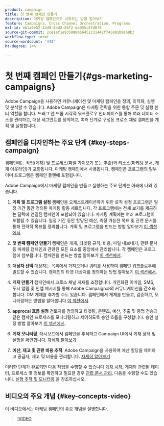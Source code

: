 ```yaml
---
product: campaign
title: 첫 번째 캠페인 만들기
description: 마케팅 캠페인으로 시작하는 방법 알아보기
feature: Campaigns, Cross Channel Orchestration, Programs
exl-id: eb1a0e52-14d9-4ad2-8bf2-ea955c6fd0f5
source-git-commit: 2ce1ef1e935080a66452c31442f745891b9ab9b3
workflow-type: tm+mt
source-wordcount: '443'
ht-degree: 14%

---
```


# 첫 번째 캠페인 만들기{#gs-marketing-campaigns}

Adobe Campaign을 사용하면 커뮤니케이션 및 마케팅 캠페인을 정의, 최적화, 실행 및 분석할 수 있습니다. Adobe Campaign은 마케팅 전략을 위한 통합 주문 및 실행 센터 역할을 합니다. 드래그 앤 드롭 시각적 워크플로우 인터페이스를 통해 여러 데이터 소스를 관리하고, 대상 세그먼트를 정의하고, 여러 단계로 구성된 크로스 채널 캠페인을 계획 및 실행합니다.


<!--In addition, the **Marketing Resource Management (MRM)** module lets you control marketing actions in a collaborative mode by providing complete management and real-time tracking of the tasks, budgets and marketing resources involved. The Marketing Resource Management lets you optimize and regulate the management of internal and external processes, resources and marketing campaigns, as well as third party relations (agencies, printers, etc.). For more on this, refer to [this section](about-marketing-resource-management.md).

>[!NOTE]
>
>Capabilities related to population targeting, message personalization and message delivery on the various channels are detailed in [this section](../../delivery/using/steps-about-delivery-creation-steps.md).-->


## 캠페인을 디자인하는 주요 단계 {#key-steps-campaign}

캠페인에는 작업(게재) 및 프로세스(파일 가져오기 또는 추출)와 리소스(마케팅 문서, 게재 아웃라인)가 포함됩니다. 마케팅 캠페인에서 사용됩니다. 캠페인은 프로그램의 일부이며 프로그램은 캠페인 플랜에 포함됩니다.

Adobe Campaign에서 마케팅 캠페인을 만들고 실행하는 주요 단계는 아래에 나와 있습니다.

1. **계획 및 프로그램 설정** 캠페인을 오케스트레이션하기 위한 로직 설정 프로그램은 일정 기간 동안 정의된 마케팅 활동 세트입니다. 각 프로그램에는 전체 보기를 제공하는 달력에 연결된 캠페인이 포함되어 있습니다. 마케팅 계획에는 여러 프로그램이 포함될 수 있습니다. 일정 기간 동안 할당된 예산, 측정 가능한 목표 및 관련 문서를 통해 전략적 목표를 정의합니다. 계획 및 프로그램을 만드는 방법 알아보기 [이 섹션에서](marketing-campaign-create.md#create-plan-and-program).

1. **첫 번째 캠페인 만들기**
캠페인은 게재, 타겟팅 규칙, 비용, 파일 내보내기, 관련 문서 등 마케팅 캠페인과 관련된 모든 요소를 중앙에서 관리합니다. 각 캠페인은 프로그램에 첨부됩니다. 캠페인을 만드는 방법 알아보기 [이 섹션에서](marketing-campaign-create.md#create-a-campaign).

1. **대상자 선택**
대상자는 목록에서 가져오거나 쿼리를 사용하여 캠페인 워크플로우에 빌드할 수 있습니다. 캠페인의 타겟 대상자를 정의하는 방법 알아보기 [이 섹션에서](marketing-campaign-target.md#select-the-target-population).

1. **게재 만들기**
캠페인에서 크로스 채널 게재를 조정합니다. 개인화된 이메일, SMS, 푸시 알림 및 인앱 메시지를 통해 Adobe Campaign과의 커뮤니케이션을 간소화합니다. DM 게재를 추가할 수도 있습니다. 캠페인에서 게재를 만들고, 검증하고, 모니터링하는 방법을 알아봅니다 [이 섹션에서](marketing-campaign-deliveries.md).

1. **approcal 흐름 설정**
검토자를 정의하고 타겟팅, 콘텐츠, 예산, 추출 및 증명 전송과 같은 캠페인 프로세스를 모니터링하고 제어하도록 승인 흐름을 구성합니다. 승인 설정 방법 알아보기 [이 섹션에서](marketing-campaign-approval.md).

1. **게재 모니터링**.
대시보드에서 캠페인을 추적하고 Campaign UI에서 게재 상태 및 실행을 확인합니다. [자세히 알아보기](marketing-campaign-monitoring.md)

1. **예산, 재고 및 관련 비용 추적**.
Adobe Campaign을 사용하여 예산 할당을 제어하고 공급자, 재고 및 비용을 관리합니다. [자세히 알아보기](providers--stocks-and-budgets.md#create-service-providers-and-their-cost-structures)

이러한 단계가 완료되면 다음 작업을 수행할 수 있습니다 [게재 시작](marketing-campaign-deliveries.md#start-a-delivery), 게재와 관련된 데이터, 프로세스 및 정보를 확인하고 필요한 경우 [관련 문서 관리](marketing-campaign-deliveries.md#manage-associated-documents). 다음을 수행할 수도 있습니다. [실행 추적 및 모니터링](marketing-campaign-monitoring.md) 을 참조하십시오.


## 비디오의 주요 개념 {#key-concepts-video}

이 비디오에서는 마케팅 캠페인의 주요 개념을 설명합니다.

>[!VIDEO](https://video.tv.adobe.com/v/35131?quality=12)
